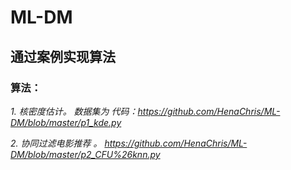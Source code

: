 # ML-DM
## 通过案例实现算法
### 算法：
*1. 核密度估计。
数据集为
代码：https://github.com/HenaChris/ML-DM/blob/master/p1_kde.py*

*2. 协同过滤电影推荐 。 https://github.com/HenaChris/ML-DM/blob/master/p2_CFU%26knn.py*
